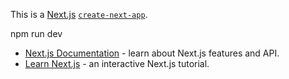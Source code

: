 This is a [Next.js](https://nextjs.org/)
[`create-next-app`](https://github.com/vercel/next.js/tree/canary/packages/create-next-app).

npm run dev

- [Next.js Documentation](https://nextjs.org/docs) - learn about Next.js features and API.
- [Learn Next.js](https://nextjs.org/learn) - an interactive Next.js tutorial.

